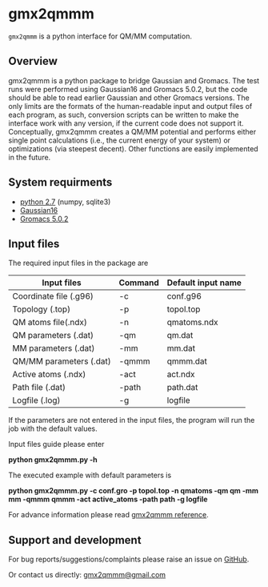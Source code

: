 gmx2qmmm
======
`gmx2qmmm` is a python interface for QM/MM computation.

## Overview

gmx2qmmm is a python package to bridge Gaussian and Gromacs. The test runs were performed using Gaussian16 and Gromacs 5.0.2, but the code should be able to read earlier Gaussian and other Gromacs versions. The only limits are the formats of the human-readable input and output files of each program, as such, conversion scripts can be written to make the interface work with any version, if the current code does not support it.
Conceptually, gmx2qmmm creates a QM/MM potential and performs either single point calculations (i.e., the current energy of your system) or optimizations (via steepest decent). Other functions are easily implemented in the future.

## System requirments
 - [python 2.7] (numpy, sqlite3)
 - [Gaussian16]
 - [Gromacs 5.0.2]
 
## Input files
The required input files in the package are

|Input files|Command|Default input name|
| ------ | ------ | ------ |
|Coordinate file (.g96)|-c|conf.g96|
|Topology (.top)|-p|topol.top|
|QM atoms file(.ndx)|-n|qmatoms.ndx|
|QM parameters (.dat)|-qm|qm.dat|
|MM parameters (.dat)|-mm|mm.dat|
|QM/MM parameters (.dat)|-qmmm|qmmm.dat|
|Active atoms (.ndx)|-act|act.ndx|
|Path file (.dat)|-path|path.dat|
|Logfile (.log)|-g|logfile|

If the parameters are not entered in the input files, the program will run the job with the default values.

Input files guide please enter

**python gmx2qmmm.py -h**

The executed example with default parameters is

**python gmx2qmmm.py -c conf.gro -p topol.top -n qmatoms -qm qm -mm mm -qmmm qmmm -act active_atoms -path path -g logfile**

For advance information please read [gmx2qmmm reference].
## Support and development
For bug reports/suggestions/complaints please raise an issue on [GitHub].

Or contact us directly: [gmx2qmmm@gmail.com]


[python 2.7]:<https://www.python.org/download/releases/2.7>
[Gaussian16]:<https://gaussian.com/gaussian16/>
[Gromacs 5.0.2]:<http://www.gromacs.org>
[GitHub]:<https://github.com/gmx2qmmm/gmx2qmmm_portable>
[gmx2qmmm@gmail.com]:<mailto:gmx2qmmm@gmail.com>
[gmx2qmmm reference]:<https://drive.google.com/file/d/1B6YNfCFRB4jqweVABamPQWlgziFlNIDK/view?usp=sharing>
